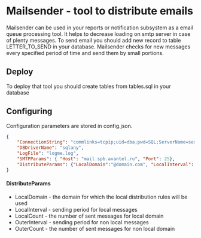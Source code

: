 # Mailsender - tool to distribute emails

Mailsender can be used in your reports or notification subsystem as a email queue processing tool. It helps to decrease loading on smtp server in case of plenty messages. To send email you should add new record to table LETTER_TO_SEND in your database. Mailsender checks for new messages every specified period of time and send them by small portions.

## Deploy

To deploy that tool you should create tables from tables.sql in your database

## Configuring

Configuration parameters are stored in config.json.

```json
{
	"ConnectionString": "commlinks=tcpip;uid=dba;pwd=SQL;ServerName=server;DatabaseName=database",
	"DBDriverName": "sqlany",
	"LogFile": "logme.log",
	"SMTPParams": { "Host": "mail.spb.avantel.ru", "Port": 25},
	"DistributeParams": {"LocalDomain":"@domain.com", "LocalInterval": 30,"LocalCount": 5, "OuterInterval": 60,"OuterCount": 5 }
}
```
#### DistributeParams
- LocalDomain - the domain for which the local distribution rules will be used
- LocalInterval - sending period for local messages
- LocalCount - the number of sent messages for local domain
- OuterInterval - sending period for non local messages
- OuterCount - the number of sent messages for non local domain